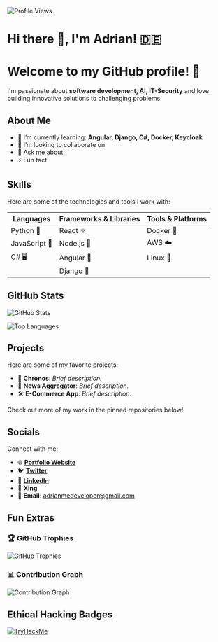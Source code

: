 ![Profile Views](https://komarev.com/ghpvc/?username=AdrianMeDev)

# Hi there 👋, I'm Adrian! 🇩🇪

# Welcome to my GitHub profile! 🚀

I'm passionate about **software development, AI, IT-Security** and love building innovative solutions to challenging problems.

## About Me

- 🌱 I’m currently learning: **Angular, Django, C#, Docker, Keycloak**
- 👯 I’m looking to collaborate on:
- 💬 Ask me about:
- ⚡ Fun fact:

## Skills

Here are some of the technologies and tools I work with:

| Languages | Frameworks & Libraries | Tools & Platforms |
|-----------|------------------------|-------------------|
| Python 🐍 | React ⚛️ | Docker 🐳 | 
| JavaScript 🌟 | Node.js 🚀 | AWS ☁️ |
| C# 🖥️ | Angular 🎈 | Linux 🐧 |
| | Django 🐸 | |

## GitHub Stats

![GitHub Stats](https://github-readme-stats.vercel.app/api?username=AdrianMeDev&show_icons=true&theme=radical)

![Top Languages](https://github-readme-stats.vercel.app/api/top-langs/?username=AdrianMeDev&layout=compact&theme=radical)

## Projects

Here are some of my favorite projects:

- 🚀 **Chronos**: *Brief description.*
- 🔗 **News Aggregator**: *Brief description.*
- 🛠️ **E-Commerce App**: *Brief description.*

Check out more of my work in the pinned repositories below!

## Socials

Connect with me:

- 🌐 **[Portfolio Website](https://adrianme.dev)**
- 🐦 **[Twitter](https://x.com/adrianmedotdev)**
- 💼 **[LinkedIn](#)**
- 👜 **[Xing](#)**
- 📧 **Email**: [adrianmedeveloper@gmail.com](mailto:adrianmedeveloper@gmail.com)

## Fun Extras

### 🏆 GitHub Trophies

![GitHub Trophies](https://github-profile-trophy.vercel.app/?username=AdrianMeDev&theme=onestar)

### 📊 Contribution Graph

![Contribution Graph](https://github-readme-activity-graph.vercel.app/graph?username=AdrianMeDev&theme=github-compact)

## Ethical Hacking Badges

[![TryHackMe](https://tryhackme.com/api/v2/badges/public-profile?userPublicId=4464390)](https://tryhackme.com/p/AdrianMeDev)

